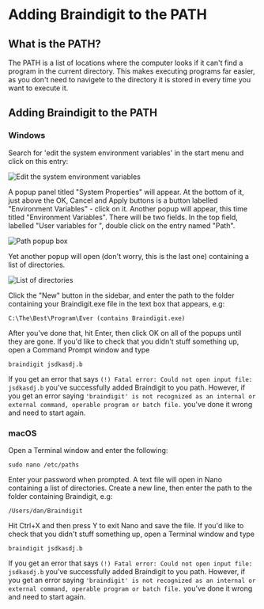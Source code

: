 # Adding Braindigit to the PATH
## What is the PATH?
The PATH is a list of locations where the computer looks if it can't find a program in the current directory. This makes executing programs far
easier, as you don't need to navigete to the directory it is stored in every time you want to execute it.

## Adding Braindigit to the PATH
### Windows
Search for 'edit the system environment variables' in the start menu and click on this entry:

![Edit the system environment variables](https://github.com/Dandigit/braindigit/raw/master/md/img/add-to-path.PNG)

A popup panel titled "System Properties" will appear. At the bottom of it, just above the OK, Cancel and Apply buttons is a button labelled 
"Environment Variables" - click on it. Another popup will appear, this time titled "Environment Variables". There will be two fields. In the
top field, labelled "User variables for <username>", double click on the entry named "Path".
  
![Path popup box](https://github.com/Dandigit/braindigit/raw/master/md/img/path-field-entry.PNG)

Yet another popup will open (don't worry, this is the last one) containing a list of directories.

![List of directories](https://github.com/Dandigit/braindigit/raw/master/md/img/path-variable-popup.PNG)

Click the "New" button in the sidebar, and enter the path to the folder containing your Braindigit.exe file in the text box that appears, e.g:
```
C:\The\Best\Program\Ever (contains Braindigit.exe)
```
After you've done that, hit Enter, then click OK on all of the popups until they are gone. If you'd like to check that you didn't stuff
something up, open a Command Prompt window and type
```
braindigit jsdkasdj.b
```
If you get an error that says `(!) Fatal error: Could not open input file: jsdkasdj.b` you've successfully added Braindigit to you path. 
However, if you get an error saying `'braindigit' is not recognized as an internal or external command, operable program or batch file.` 
you've done it wrong and need to start again.

### macOS
Open a Terminal window and enter the following:
```
sudo nano /etc/paths
```
Enter your password when prompted. A text file will open in Nano containing a list of directories. Create a new line, then enter the path
to the folder containing Braindigit, e.g:
```
/Users/dan/Braindigit
```
Hit Ctrl+X and then press Y to exit Nano and save the file. If you'd like to check that you didn't stuff something up, open a Terminal 
window and type
```
braindigit jsdkasdj.b
```
If you get an error that says `(!) Fatal error: Could not open input file: jsdkasdj.b` you've successfully added Braindigit to you path. 
However, if you get an error saying `'braindigit' is not recognized as an internal or external command, operable program or batch file.` 
you've done it wrong and need to start again.
